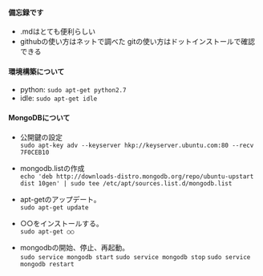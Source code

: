 #### 備忘録です
  * .mdはとても便利らしい
  * githubの使い方はネットで調べた  gitの使い方はドットインストールで確認できる

#### 環境構築について
  * python: `sudo apt-get python2.7`
  * idle: `sudo apt-get idle`

#### MongoDBについて  
  * 公開鍵の設定  
`sudo apt-key adv --keyserver hkp://keyserver.ubuntu.com:80 --recv 7F0CEB10`

  * mongodb.listの作成  
`echo 'deb http://downloads-distro.mongodb.org/repo/ubuntu-upstart dist 10gen' | sudo tee /etc/apt/sources.list.d/mongodb.list`

  * apt-getのアップデート。  
`sudo apt-get update`

  * ○○をインストールする。  
`sudo apt-get ○○`

  * mongodbの開始、停止、再起動。  
`sudo service mongodb start`
`sudo service mongodb stop`
`sudo service mongodb restart`
